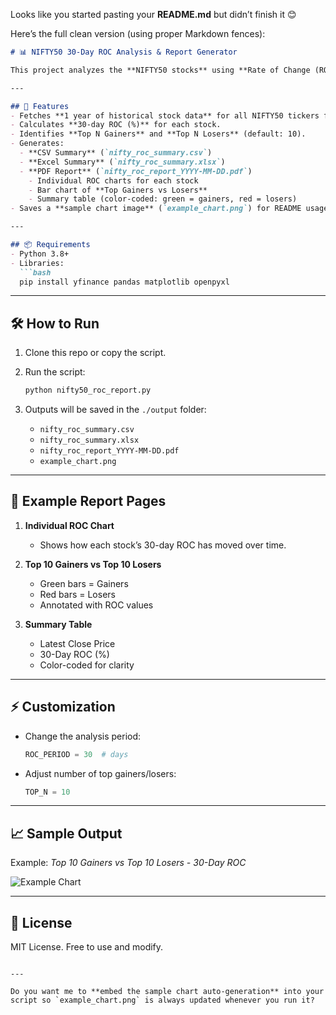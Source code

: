 Looks like you started pasting your **README.md** but didn’t finish it 😊

Here’s the full clean version (using proper Markdown fences):

````markdown
# 📊 NIFTY50 30-Day ROC Analysis & Report Generator

This project analyzes the **NIFTY50 stocks** using **Rate of Change (ROC)** over the last 30 days, identifies the **top gainers** and **top losers**, and generates a professional **multi-page PDF report**, along with **CSV** and **Excel** summaries.

---

## 🚀 Features
- Fetches **1 year of historical stock data** for all NIFTY50 tickers from [Yahoo Finance](https://finance.yahoo.com/).
- Calculates **30-day ROC (%)** for each stock.
- Identifies **Top N Gainers** and **Top N Losers** (default: 10).
- Generates:
  - **CSV Summary** (`nifty_roc_summary.csv`)
  - **Excel Summary** (`nifty_roc_summary.xlsx`)
  - **PDF Report** (`nifty_roc_report_YYYY-MM-DD.pdf`)
    - Individual ROC charts for each stock
    - Bar chart of **Top Gainers vs Losers**
    - Summary table (color-coded: green = gainers, red = losers)
- Saves a **sample chart image** (`example_chart.png`) for README usage.

---

## 📦 Requirements
- Python 3.8+
- Libraries:
  ```bash
  pip install yfinance pandas matplotlib openpyxl
````

---

## 🛠️ How to Run

1. Clone this repo or copy the script.
2. Run the script:

   ```bash
   python nifty50_roc_report.py
   ```
3. Outputs will be saved in the `./output` folder:

   * `nifty_roc_summary.csv`
   * `nifty_roc_summary.xlsx`
   * `nifty_roc_report_YYYY-MM-DD.pdf`
   * `example_chart.png`

---

## 📑 Example Report Pages

1. **Individual ROC Chart**

   * Shows how each stock’s 30-day ROC has moved over time.
2. **Top 10 Gainers vs Top 10 Losers**

   * Green bars = Gainers
   * Red bars = Losers
   * Annotated with ROC values
3. **Summary Table**

   * Latest Close Price
   * 30-Day ROC (%)
   * Color-coded for clarity

---

## ⚡ Customization

* Change the analysis period:

  ```python
  ROC_PERIOD = 30  # days
  ```
* Adjust number of top gainers/losers:

  ```python
  TOP_N = 10
  ```

---

## 📈 Sample Output

Example: *Top 10 Gainers vs Top 10 Losers - 30-Day ROC*

![Example Chart](./output/example_chart.png)

---

## 📜 License

MIT License. Free to use and modify.

```

---

Do you want me to **embed the sample chart auto-generation** into your script so `example_chart.png` is always updated whenever you run it?
```
